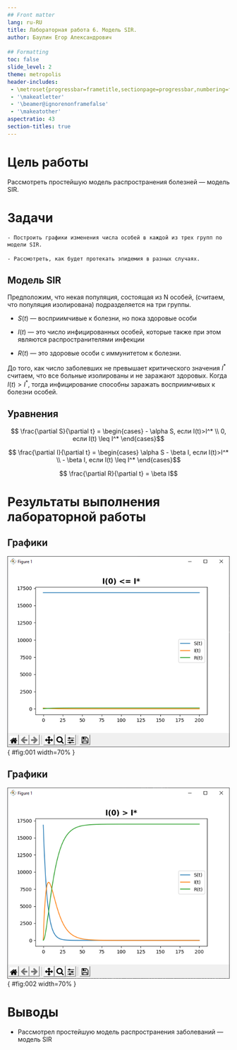 ```yaml
---
## Front matter
lang: ru-RU
title: Лабораторная работа 6. Модель SIR.
author:	Баулин Егор Александрович

## Formatting
toc: false
slide_level: 2
theme: metropolis
header-includes: 
 - \metroset{progressbar=frametitle,sectionpage=progressbar,numbering=fraction}
 - '\makeatletter'
 - '\beamer@ignorenonframefalse'
 - '\makeatother'
aspectratio: 43
section-titles: true
---
```



# Цель работы

Рассмотреть простейшую модель распространения болезней — модель SIR.

# Задачи
 
	- Построить графики изменения числа особей в каждой из трех групп по модели SIR.

	- Рассмотреть, как будет протекать эпидемия в разных случаях.


## Модель SIR

Предположим, что некая популяция, состоящая из N особей, (считаем, что популяция изолирована) подразделяется на три группы. 

- $S(t)$ — восприимчивые к болезни, но пока здоровые особи

- $I(t)$ — это число инфицированных особей, которые также при этом являются распространителями инфекции

- $R(t)$ — это здоровые особи с иммунитетом к болезни. 

До того, как число заболевших не превышает критического значения $I^*$ считаем, что все больные изолированы и не заражают здоровых. Когда $I(t)>I^*$, тогда инфицирование способны заражать восприимчивых к болезни особей.

## Уравнения

$$ \frac{\partial S}{\partial t} = \begin{cases} - \alpha S, если I(t)>I^* \\ 0, если I(t) \leq I^* \end{cases}$$

$$ \frac{\partial I}{\partial t} = \begin{cases} \alpha S - \beta I, если I(t)>I^* \\ - \beta I, если I(t) \leq I^* \end{cases}$$

$$ \frac{\partial R}{\partial t} = \beta I$$

# Результаты выполнения лабораторной работы


## Графики

![Начальное значение заболевших меньше или равно критической точке](images/plot1.png){ #fig:001 width=70% }


## Графики 

![Начальное значение заболевших больше критической точки](images/plot2.png){ #fig:002 width=70% }

# Выводы

 - Рассмотрел простейшую модель распространения заболеваний — модель SIR 



